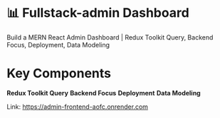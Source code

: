 # 📊 Fullstack-admin Dashboard

Build a MERN React Admin Dashboard | Redux Toolkit Query, Backend Focus, Deployment, Data Modeling

# Key Components
<strong>Redux Toolkit Query</strong>
<strong>Backend Focus</strong>
<strong>Deployment</strong>
<strong>Data Modeling</strong>

Link: https://admin-frontend-aofc.onrender.com
